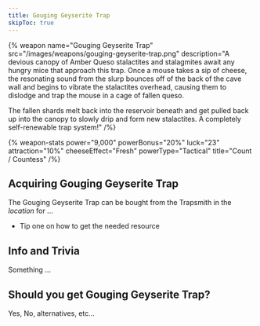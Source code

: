 ```yaml
---
title: Gouging Geyserite Trap
skipToc: true
---
```


{% weapon
 name="Gouging Geyserite Trap"
 src="/images/weapons/gouging-geyserite-trap.png"
 description="A devious canopy of Amber Queso stalactites and stalagmites await any hungry mice that approach this trap. Once a mouse takes a sip of cheese, the resonating sound from the slurp bounces off of the back of the cave wall and begins to vibrate the stalactites overhead, causing them to dislodge and trap the mouse in a cage of fallen queso.

The fallen shards melt back into the reservoir beneath and get pulled back up into the canopy to slowly drip and form new stalactites. A completely self-renewable trap system!"
/%}

{% weapon-stats
 power="9,000"
 powerBonus="20%"
 luck="23"
 attraction="10%"
 cheeseEffect="Fresh"
 powerType="Tactical"
 title="Count / Countess"
/%}

## Acquiring Gouging Geyserite Trap

The Gouging Geyserite Trap can be bought from the Trapsmith in the *location* for ...

- Tip one on how to get the needed resource

## Info and Trivia

Something ...

## Should you get Gouging Geyserite Trap?

Yes, No, alternatives, etc...
